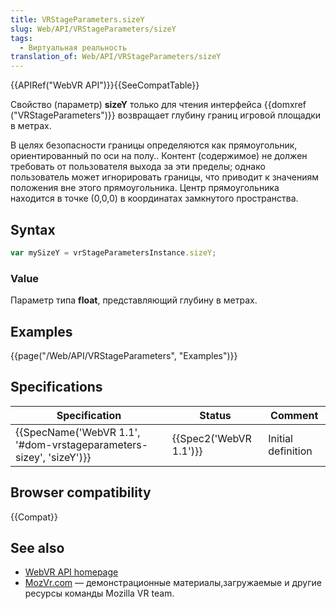 ```yaml
---
title: VRStageParameters.sizeY
slug: Web/API/VRStageParameters/sizeY
tags:
  - Виртуальная реальность
translation_of: Web/API/VRStageParameters/sizeY
---
```


{{APIRef("WebVR API")}}{{SeeCompatTable}}

Свойство (параметр) **sizeY** только для чтения интерфейса {{domxref ("VRStageParameters")}} возвращает глубину границ игровой площадки в метрах.

В целях безопасности границы определяются как прямоугольник, ориентированный по оси на полу.. Контент (содержимое) не должен требовать от пользователя выхода за эти пределы; однако пользователь может игнорировать границы, что приводит к значениям положения вне этого прямоугольника. Центр прямоугольника находится в точке (0,0,0) в координатах замкнутого пространства.

## Syntax

```js
var mySizeY = vrStageParametersInstance.sizeY;
```

### Value

Параметр типа **float**, представляющий глубину в метрах.

## Examples

{{page("/Web/API/VRStageParameters", "Examples")}}

## Specifications

| Specification                                                                            | Status                       | Comment            |
| ---------------------------------------------------------------------------------------- | ---------------------------- | ------------------ |
| {{SpecName('WebVR 1.1', '#dom-vrstageparameters-sizey', 'sizeY')}} | {{Spec2('WebVR 1.1')}} | Initial definition |

## Browser compatibility

{{Compat}}

## See also

- [WebVR API homepage](/ru/docs/Web/API/WebVR_API)
- [MozVr.com](http://mozvr.com/) — демонстрационные материалы,загружаемые и другие ресурсы команды Mozilla VR team.
